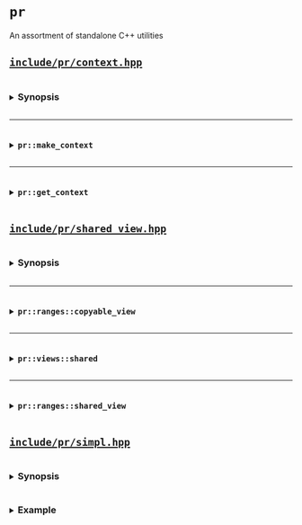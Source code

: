 # `pr`

An assortment of standalone C++ utilities

## [`include/pr/context.hpp`](include/pr/context.hpp)

<details>
<summary><h3 style="display:inline-block">Synopsis</h3></summary>

```cpp
namespace pr {

template <class T>
concept /*storable*/ = std::same_as<T, std::remove_cvref_t<T>>;

template </*storable*/ T>
inline thread_local constinit T * /*context*/ = nullptr;

template <class T>
concept /*makeable*/ =
    /*storable*/<std::remove_reference_t<T>> and not std::is_rvalue_reference_v<T>;

template <makeable_ T>
class /*provider*/ {
  using value_type = std::remove_reference_t<T>;

  // `mutable` prevents UB when `make_context` initializes a `const auto`
  [[no_unique_address]] mutable T inner_; // exposition-only
  value_type *outer_; // exposition-only

public:
  template <class... ArgsT>
    requires std::constructible_from<T, ArgsT...>
  explicit /*provider*/(ArgsT &&...args) noexcept(
      std::is_nothrow_constructible_v<T, ArgsT...>);

  /*provider*/(const /*provider*/ &) = delete;
  /*provider*/(/*provider*/ &&) = delete;

  ~/*provider*/() noexcept;
};

template </*makeable*/ T, class... ArgsT>
  requires std::constructible_from<T, ArgsT...>
[[nodiscard]] auto make_context(ArgsT &&...args) noexcept(
    std::is_nothrow_constructible_v<T, ArgsT...>) -> /*provider*/<T>;

template <class T>
concept /*gettable*/ = /*storable*/<std::remove_const_t<T>>;

template </*gettable*/ T>
[[nodiscard]] auto get_context() noexcept -> T *;

} // namespace pr
```

</details>

---

<details>
<summary><h3 style="display:inline-block"><code>pr::make_context</code></h3></summary>

```cpp
template </*makeable*/ T, class... ArgsT>
  requires std::constructible_from<T, ArgsT...>
[[nodiscard]] auto make_context(ArgsT &&...args) noexcept(
    std::is_nothrow_constructible_v<T, ArgsT...>) -> /*provider*/<T>;
```

Constructs and returns `/*provider*/<T>`, whose constructor initializes its members as if by `inner_(std::forward<ArgsT>(args)...), outer_(std::exchange(/*context*/<value_type>, std::addressof(inner_)))`. Its destructor restores `/*context*/<value_type>` to the value of `outer_`. `T` must be a cv-unqualified non-reference or lvalue-reference type, or the instantiation is ill-formed, which can result in substitution failure when the call appears in the immediate context of a template instantiation.

</details>

---

<details>
<summary><h3 style="display:inline-block"><code>pr::get_context</code></h3></summary>

```cpp
template </*gettable*/ T>
[[nodiscard]] auto get_context() noexcept -> T *;
```

Returns `/*context*/<value_type>`, whose value has been initialized by thread-local calls to `pr::make_context<value_type>(...)` or `pr::make_context<value_type &>(...)`, or `nullptr` otherwise. `T` must be an optionally const-qualified non-reference type, or the instantiation is ill-formed, which can result in substitution failure when the call appears in the immediate context of a template instantiation.

</details>

## [`include/pr/shared_view.hpp`](include/pr/shared_view.hpp)

<details>
<summary><h3 style="display:inline-block">Synopsis</h3></summary>

```cpp
namespace pr {
namespace ranges {

template <class T>
concept copyable_view = /* see description */;

template <std::ranges::viewable_range RangeT>
  requires std::is_object_v<RangeT>
class shared_view : public std::ranges::view_interface<shared_view<RangeT>> {
  std::shared_ptr<RangeT> base_; // exposition-only

public:
  shared_view() requires std::default_initializable<RangeT>;

  explicit shared_view(RangeT &&base);

  auto base() const noexcept -> RangeT &;

  auto begin() -> std::ranges::iterator_t<RangeT>;

  auto end() -> std::ranges::sentinel_t<RangeT>;
};

namespace views {

inline constexpr /* unspecified */ shared = /* unspecified*/;

} // namespace views
} // namespace ranges

namespace views = ranges::views;

} // namespace pr

template <class T>
inline constexpr bool
    std::ranges::enable_borrowed_range<pr::ranges::shared_view<T>> =
        std::ranges::enable_borrowed_range<T>;
```

</details>

---

<details>
<summary><h3 style="display:inline-block"><code>pr::ranges::copyable_view</code></h3></summary>

#### Concept

```cpp
namespace pr::ranges {

  template <class T>
  concept copyable_view =
    std::ranges::view<T> and std::copyable<T>;

}
```

The `pr::ranges::copyable_view` concept is a refinement of `std::ranges::view` for which `std::copyable` is satisfied.

</details>

---

<details>
<summary><h3 style="display:inline-block"><code>pr::views::shared</code></h3></summary>

#### Call signature

```cpp
template <std::ranges::viewable_range RangeT>
    requires /* see below */
constexpr auto shared(RangeT &&range) -> copyable_view auto;
```

Given an expression `e` of type `T`, the expression `pr::views::shared(e)` is expression-equivalent to:
- `std::views::all(e)`, if it is a well-formed expression and `std::views::all_t<T>` models `std::copyable`;
- `pr::ranges::shared_view{e}` otherwise.

</details>

---

<details>
<summary><h3 style="display:inline-block"><code>pr::ranges::shared_view</code></h3></summary>

<details>
<summary><h4 style="display:inline-block">Data members</h4></summary>

| Member object     | Definition                                                                    |
| ----------------- | ----------------------------------------------------------------------------- |
| `base_` (private) | A `std::shared_ptr` of the underlying range. (exposition-only member object*) |

</details>

<details>
<summary><h4 style="display:inline-block">Member functions</h4></summary>

#### `pr::ranges::shared_view<RangeT>::shared_view`

| <!-- -->                                                     | <!-- --> |
| ------------------------------------------------------------ | -------- |
| `shared_view() requires std::default_initializable<RangeT>;` | (1)      |
| `explicit shared_view(RangeT &&base);`                       | (2)      |

Constructs a `shared_view`.

1) Default constructor. Initializes `base_` as if by `base_(std::make_shared<RangeT>())`.
2) Initializes the underlying `base_` with `std::make_shared<RangeT>(std::move(base))`.

---

#### `pr::ranges::shared_view<RangeT>::base`

| <!-- -->                                 |
| ---------------------------------------- |
| `auto base() const noexcept -> RangeT &` |

Equivalent to `return *base_;`.

---

#### `pr::ranges::shared_view<RangeT>::begin`

| <!-- -->                                           |
| -------------------------------------------------- |
| `auto begin() -> std::ranges::iterator_t<RangeT>;` |

Equivalent to `return std::ranges::begin(*base_);`.

---

#### `pr::ranges::shared_view<RangeT>::end`

| <!-- -->                                         |
| ------------------------------------------------ |
| `auto end() -> std::ranges::iterator_t<RangeT>;` |

Equivalent to `return std::ranges::end(*base_);`.

</details>

<details>
<summary><h4 style="display:inline-block">Helper templates</h4></summary>

```cpp
template <class T>
inline constexpr bool
    std::ranges::enable_borrowed_range<pr::ranges::shared_view<T>> =
        std::ranges::enable_borrowed_range<T>;
```

This specialization of `std::ranges::enable_borrowed_range` makes `shared_view` satisfy `borrowed_range` when the underlying range satisfies it. 

</details>
</details>

## [`include/pr/simpl.hpp`](include/pr/simpl.hpp)

<details>
<summary><h3 style="display:inline-block">Synopsis</h3></summary>

```cpp
namespace pr {

template <typename T, template <typename...> typename L>
concept /*type-specialization-of*/ = /* see below */;

template <typename T, template <auto...> typename L>
concept /*value-specialization-of*/ = /* see below */;

struct trait_base {};

template <typename T>
concept trait = std::is_aggregate_v<T> and std::is_empty_v<T> and
                std::is_base_of_v<pr::trait_base, T>;

template <pr::trait... Traits>
struct interface;

template <typename T>
concept /*interface*/ = /*type-specialization-of*/<T, pr::interface>;

template <typename T>
concept /*table*/ = /* see below */;

struct inplace_table;

struct pointer_table;

template <typename T>
concept /*storage*/ = /* see below */;

template <typename T, typename Storage>
concept /*small*/ = /* see below */;

template <typename Fn, typename R, typename... Args>
concept /*invocable-r*/ = std::is_invocable_r_v<R, Fn, Args...>;

template <typename T>
concept /*reference*/ = std::is_reference_v<T>;

template <typename T>
concept /*non-reference*/ = not /*reference*/<T>;

template <std::size_t Size, std::size_t Align = alignof(void *)>
struct inplace_storage;

struct pointer_storage;

template <std::size_t Size, std::size_t Align = alignof(void *)>
struct small_storage;

template <typename T>
concept /*inplace-storage*/ =
    /*storage*/<T> and /*value-specialization-of*/<T, inplace_storage>;

template <typename T>
concept /*pointer-storage*/ = /*storage*/<T> and std::same_as<T, pointer_storage>;

template <typename T>
concept /*small-storage*/ =
    /*storage*/<T> and /*value-specialization-of*/<T, small_storage>;

template </*interface*/ Interface,
          /*storage*/ Storage = pr::small_storage<sizeof(void *)>,
          /*table*/ Table = pr::pointer_table>
class impl;

template <typename T>
concept /*impl*/ = /*type-specialization-of*/<T, pr::impl>;

template <typename T, typename Trait>
concept declares = /*impl*/<T> and pr::trait<Trait>;

template <typename T, typename Trait>
concept implements = not /*impl*/<std::remove_cvref_t<T>> and
                     pr::trait<Trait> and Trait::template enable<T>;

template <typename T, typename U>
concept /*different-from*/ =
    not std::same_as<std::remove_cvref_t<T>, std::remove_cvref_t<U>>;

template <typename T, typename Wrapper, typename Interface>
concept concrete = /*different-from*/<T, Wrapper> and /*interface*/<Interface> and
                   pr::implements<T, Interface>;

template <typename T, typename Storage>
concept /*storable*/ = /* see below */;

template <typename Trait, typename Impl>
concept /*trait-of*/ = /* see below */;

template </*interface*/ Interface, /*storage*/ Storage, /*table*/ Table>
class impl {
public:
  using interface_type = Interface;
  using storage_type = Storage;
  using table_type = /* see below */;

private:
  table_type m_table; // exposition-only
  storage_type m_storage; // exposition-only

public:
  template <pr::implements<interface_type> T, /*invocable-r*/<T> F>
    requires /*inplace-storage*/<storage_type> and /*small*/<T, storage_type>
  impl(std::in_place_type_t<T> type, F &&f) noexcept(/* see below */);

  template <pr::implements<interface_type> T, /*invocable-r*/<T> F>
    requires /*pointer-storage*/<storage_type> or
                 /*small-storage*/<storage_type>
  constexpr impl(std::in_place_type_t<T> type, F &&f);

  template <pr::implements<interface_type> T, /*invocable-r*/<T> F>
    requires /*small-storage*/<storage_type> and
                 /*small*/<T, storage_type> and /*non-reference*/<T>
  constexpr impl(std::in_place_type_t<T> type, F &&f);

  template <pr::implements<interface_type> T, typename... Args>
    requires /*storable*/<T, storage_type> and
             std::constructible_from<T, Args &&...>
  constexpr impl(std::in_place_type_t<T> type, Args &&...args) noexcept(
      /* see below */);

  template <pr::implements<interface_type> T>
    requires /*storable*/<T, storage_type> and std::constructible_from<T, T &&>
  constexpr impl(T &&object) noexcept(/* see below */);

  impl(const impl &) = delete;
  impl(impl &&) = delete;

  auto operator=(const impl &) -> impl & = delete;
  auto operator=(impl &&) -> impl & = delete;

  constexpr auto operator[](/*trait-of*/<impl> auto trait) const noexcept;

  constexpr ~impl() noexcept(/*inplace-storage*/<storage_type>);
};

} // namespace pr
```

</details>

<details>
<summary><h3 style="display:inline-block">Example</h3></summary>

```cpp
#include <pr/simpl.hpp>

struct copy_constructs : pr::trait_base {
  template <std::copy_constructible T>
  static constexpr bool enable = true;

  template <pr::declares<copy_constructs> T>
  static constexpr auto fn(const T &object) -> T;

  template <pr::implements<copy_constructs> T>
  static constexpr auto fn(const T &object) -> T {
    return T(object);
  }
};

struct speaks : pr::trait_base {
  template <typename T>
  static constexpr bool enable = requires(const T &object) {
    { object.speak() } -> std::convertible_to<std::string>;
  };

  template <pr::declares<speaks> T>
  static constexpr auto fn(const T &object) -> std::string;

  template <pr::implements<speaks> T>
  static constexpr auto fn(const T &object) -> std::string {
    return object.speak();
  }
};

class animal {
  using interface_type = pr::interface<copy_constructs, speaks>;

  pr::impl<interface_type> impl;

public:
  template <pr::concrete<animal, interface_type> T>
  constexpr animal(T &&object) : impl(std::forward<T>(object)) {}

  constexpr animal(const animal &other)
      : impl(other.impl[copy_constructs{}](other.impl)) {}

  constexpr auto speak() const -> std::string { return impl[speaks{}](impl); }
};

struct cow {
  constexpr auto speak() const { return "moo"; }
};

struct pig {
  constexpr auto speak() const { return "oink"; }
};

struct dog {
  constexpr auto speak() const { return "woof"; }
};

// compiles with -std=c++26 using [p2738]
static_assert([] {
  std::vector<animal> animals{cow{}, pig{}, dog{}};

  return animals[0].speak() == "moo" and
         animals[1].speak() == "oink" and
         animals[2].speak() == "woof";
}());
```

</details>

